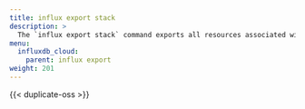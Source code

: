 ```yaml
---
title: influx export stack
description: >
  The `influx export stack` command exports all resources associated with a stack as an InfluxDB template.
menu:
  influxdb_cloud:
    parent: influx export
weight: 201
---
```


{{< duplicate-oss >}}
